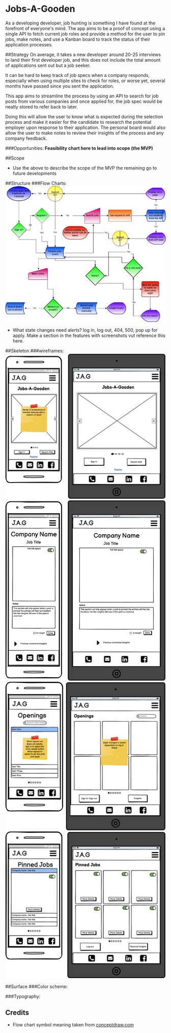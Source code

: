 # Jobs-A-Gooden
As a developing developer, job hunting is something I have found at the forefront of 
everyone's mind. The app aims to be a proof of concept using a single API to fetch 
current job roles and provide a method for the user to pin jobs, make notes, and 
use a Kanban board to track the status of their application processes.

##Strategy 
On average, it takes a new developer around 20-25 interviews to land their first 
developer job, and this does not include the total amount of applications sent out 
but a job seeker.

It can be hard to keep track of job specs when a company responds, especially 
when using multiple sites to check for roles, or worse yet, several months 
have passed since you sent the application.

This app aims to streamline the process by using an  API to search for job posts 
from various companies and once applied for, the job spec would be neatly stored 
to refer back to later. 

Doing this will allow the user to know what is expected during the selection process 
and make it easier for the candidate to research the potential employer upon 
response to their application. The personal board would also allow the user to make 
notes to review their insights of the process and any company feedback.

###Opportunities:
**Feasibility chart here to lead into scope (the MVP)**

##Scope
* Use the above to describe the scope of the MVP the remaining go to future developments

##Structure
###Flow Charts:
![User Journeys flow chart](docs/flowcharts/user-Journey.jpg)

* What state changes need alerts? log in, log out, 404, 500, pop up for apply. 
Make a section in the features with screenshots vut reference this here.

##Skeleton
###wireframes:
![Homepage wireframes](docs/wireframes/homepage.png)
![Full job details wireframes](docs/wireframes/job-full-details.png)
![Job opening page wireframes](docs/wireframes/jobs-openings.png)
![Pinned jobs page wireframes](docs/wireframes/pinned-jobs.png)

##Surface
###Color scheme:

###Typography:


## Credits
* Flow chart symbol meaning taken from [conceptdraw.com](https://www.conceptdraw.com/How-To-Guide/flow-chart-symbols)
